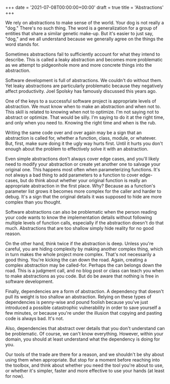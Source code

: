 +++
date = '2021-07-08T00:00:00+00:00'
draft = true
title = 'Abstractions'
+++

We rely on abstractions to make sense of the world. Your dog is not really a "dog." There's no such thing. The word is a generalization for a group of entities that share a similar genetic make-up. But it's easier to just say, "dog," and we all understand because we generally agree on the things the word stands for.

Sometimes abstractions fail to sufficiently account for what they intend to describe. This is called a leaky abstraction and becomes more problematic as we attempt to pidgeonhole more and more concrete things into the abstraction.

Software development is full of abstractions. We couldn't do without them. Yet leaky abstractions are particularly problematic because they negatively affect productivity. Joel Spolsky has famously discussed this years ago.

One of the keys to a successful software project is appropriate levels of abstraction. We must know when to make an abstraction and when not to. This skill is related to knowing when not to optimize. I'm not saying not to abstract or optimize. That would be silly. I'm saying to do it at the right time, and only when you need to. Knowing the right time and when is the rub.

Writing the same code over and over again may be a sign that an abstraction is called for, whether a function, class, module, or whatever. But, first, make sure doing it the ugly way hurts first. Until it hurts you don't enough about the problem to effectively solve it with an abstraction.

Even simple abstractions don't always cover edge cases, and you'll likely need to modify your abstraction or create yet another one to salvage your original one. This happens most often when parameterizing functions. It's not always a bad thing to add parameters to a function to cover edge-cases, but do think about whether your original function is really an appropriate abstraction in the first place. Why? Because as a function's parameter list grows it becomes more complex for the caller and harder to debug. It's a sign that the original details it was supposed to hide are more complex than you thought.

Software abstractions can also be problematic when the person reading your code wants to know the implementation details without following multiple levels of function calls, especially if the abstraction doesn't do that much. Abstractions that are too shallow simply hide reality for no good reason.

On the other hand, think twice if the abstraction is deep. Unless you're careful, you are hiding complexity by making another complex thing, which in turn makes the whole project more complex. That's not necessarily a good thing. You're kicking the can down the road. Again, creating a complex abstraction may be called-for. Perhaps the can belongs down the road. This is a judgment call, and no blog post or class can teach you when to make abstractions as you code. But do be aware that nothing is free in software development.

Finally, dependencies are a form of abstraction. A dependency that doesn't pull its weight is too shallow an abstraction. Relying on these types of dependencies is penny-wise and pound foolish because you've just introduced a possible catastrophic vulnerability in order to save yourself a few minutes, or because you're under the illusion that copying and pasting code is always bad. It's not.

Also, dependencies that abstract over details that you don't understand can be problematic. Of course, we can't know everything. However, within your domain, you should at least understand what the dependency is doing for you.

Our tools of the trade are there for a reason, and we shouldn't be shy about using them when appropriate. But stop for a moment before reaching into the toolbox, and think about whether you need the tool you're about to use, or whether it's simpler, faster and more effective to use your hands (at least for now).

